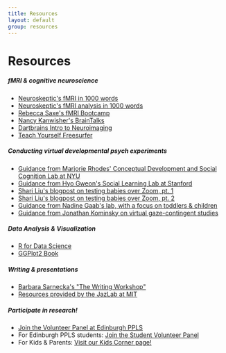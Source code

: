 ```yaml
---
title: Resources
layout: default
group: resources
---
```


# Resources

##### fMRI & cognitive neuroscience
  * [Neuroskeptic's fMRI in 1000 words](http://neuroskeptic.blogspot.com/2010/05/fmri-in-1000-words.html)
  * [Neuroskeptic's fMRI analysis in 1000 words](https://www.discovermagazine.com/mind/fmri-analysis-in-1000-words#.UTOnFzdjp9U)
  * [Rebecca Saxe's fMRI Bootcamp](https://cbmm.mit.edu/fmri-bootcamp)
  * [Nancy Kanwisher's BrainTalks](http://nancysbraintalks.mit.edu/)
  * [Dartbrains Intro to Neuroimaging](https://dartbrains.org/content/Intro_to_Neuroimaging.html)
  * [Teach Yourself Freesurfer](  https://surfer.nmr.mgh.harvard.edu/fswiki/TeachYourselfFreeSurfer)

##### Conducting virtual developmental psych experiments
  * [Guidance from Marjorie Rhodes' Conceptual Development and Social Cognition Lab at NYU](http://discoveriesonline.org/)
  * [Guidance from Hyo Gweon's Social Learning Lab at Stanford](http://sll.stanford.edu/docs/Webinar_materials_v2.pdf)
  * [Shari Liu's blogpost on testing babies over Zoom, pt. 1](https://medium.com/@shariliued/testing-babies-online-over-zoom-part-1-745e5246b0af)
  * [Shari Liu's blogpost on testing babies over Zoom, pt. 2](https://medium.com/@shariliued/testing-babies-online-over-zoom-part-2-57ea880a6961)
  * [Guidance from Nadine Gaab's lab, with a focus on toddlers & children](https://osf.io/wg4ef/)
  * [Guidance from Jonathan Kominsky on virtual gaze-contingent studies](https://docs.google.com/document/d/1OTv7Ys9nrnZaYMCOlk7tm_q_k5jVEOOAsrYEWUUqwyY/edit)

##### Data Analysis & Visualization
  * [R for Data Science](https://r4ds.had.co.nz/)
  * [GGPlot2 Book](https://ggplot2-book.org/)
  
##### Writing & presentations
  * [Barbara Sarnecka's "The Writing Workshop"](https://sites.google.com/uci.edu/sarneckalab/book?authuser=0)
  * [Resources provided by the JazLab at MIT](https://jazlab.org/writing/)
  
##### Participate in research! 
  * [Join the Volunteer Panel at Edinburgh PPLS](https://volunteer.ppls.ed.ac.uk/)
  * For Edinburgh PPLS students: [Join the Student Volunteer Panel](https://universityofedinburgh-ppls.sona-systems.com/Default.aspx?ReturnUrl=%252f)
  * For Kids & Parents: [Visit our Kids Corner page!](https://hilaryrichardson.github.io/kidscorner/)
